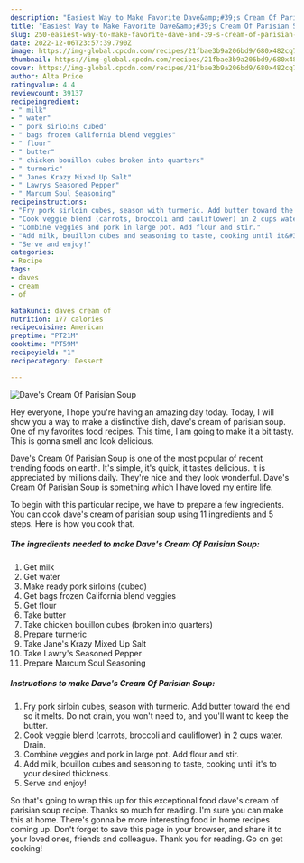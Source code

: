 ```yaml
---
description: "Easiest Way to Make Favorite Dave&amp;#39;s Cream Of Parisian Soup"
title: "Easiest Way to Make Favorite Dave&amp;#39;s Cream Of Parisian Soup"
slug: 250-easiest-way-to-make-favorite-dave-and-39-s-cream-of-parisian-soup
date: 2022-12-06T23:57:39.790Z
image: https://img-global.cpcdn.com/recipes/21fbae3b9a206bd9/680x482cq70/daves-cream-of-parisian-soup-recipe-main-photo.jpg
thumbnail: https://img-global.cpcdn.com/recipes/21fbae3b9a206bd9/680x482cq70/daves-cream-of-parisian-soup-recipe-main-photo.jpg
cover: https://img-global.cpcdn.com/recipes/21fbae3b9a206bd9/680x482cq70/daves-cream-of-parisian-soup-recipe-main-photo.jpg
author: Alta Price
ratingvalue: 4.4
reviewcount: 39137
recipeingredient:
- " milk"
- " water"
- " pork sirloins cubed"
- " bags frozen California blend veggies"
- " flour"
- " butter"
- " chicken bouillon cubes broken into quarters"
- " turmeric"
- " Janes Krazy Mixed Up Salt"
- " Lawrys Seasoned Pepper"
- " Marcum Soul Seasoning"
recipeinstructions:
- "Fry pork sirloin cubes, season with turmeric. Add butter toward the end so it melts. Do not drain, you won&#39;t need to, and you&#39;ll want to keep the butter."
- "Cook veggie blend (carrots, broccoli and cauliflower) in 2 cups water. Drain."
- "Combine veggies and pork in large pot. Add flour and stir."
- "Add milk, bouillon cubes and seasoning to taste, cooking until it&#39;s to your desired thickness."
- "Serve and enjoy!"
categories:
- Recipe
tags:
- daves
- cream
- of

katakunci: daves cream of 
nutrition: 177 calories
recipecuisine: American
preptime: "PT21M"
cooktime: "PT59M"
recipeyield: "1"
recipecategory: Dessert

---
```



![Dave&#39;s Cream Of Parisian Soup](https://img-global.cpcdn.com/recipes/21fbae3b9a206bd9/680x482cq70/daves-cream-of-parisian-soup-recipe-main-photo.jpg)

Hey everyone, I hope you're having an amazing day today. Today, I will show you a way to make a distinctive dish, dave&#39;s cream of parisian soup. One of my favorites food recipes. This time, I am going to make it a bit tasty. This is gonna smell and look delicious.

Dave&#39;s Cream Of Parisian Soup is one of the most popular of recent trending foods on earth. It's simple, it's quick, it tastes delicious. It is appreciated by millions daily. They're nice and they look wonderful. Dave&#39;s Cream Of Parisian Soup is something which I have loved my entire life.




To begin with this particular recipe, we have to prepare a few ingredients. You can cook dave&#39;s cream of parisian soup using 11 ingredients and 5 steps. Here is how you cook that.

<!--inarticleads1-->

##### The ingredients needed to make Dave&#39;s Cream Of Parisian Soup:

1. Get  milk
1. Get  water
1. Make ready  pork sirloins (cubed)
1. Get  bags frozen California blend veggies
1. Get  flour
1. Take  butter
1. Take  chicken bouillon cubes (broken into quarters)
1. Prepare  turmeric
1. Take  Jane&#39;s Krazy Mixed Up Salt
1. Take  Lawry&#39;s Seasoned Pepper
1. Prepare  Marcum Soul Seasoning




<!--inarticleads2-->

##### Instructions to make Dave&#39;s Cream Of Parisian Soup:

1. Fry pork sirloin cubes, season with turmeric. Add butter toward the end so it melts. Do not drain, you won&#39;t need to, and you&#39;ll want to keep the butter.
1. Cook veggie blend (carrots, broccoli and cauliflower) in 2 cups water. Drain.
1. Combine veggies and pork in large pot. Add flour and stir.
1. Add milk, bouillon cubes and seasoning to taste, cooking until it&#39;s to your desired thickness.
1. Serve and enjoy!




So that's going to wrap this up for this exceptional food dave&#39;s cream of parisian soup recipe. Thanks so much for reading. I'm sure you can make this at home. There's gonna be more interesting food in home recipes coming up. Don't forget to save this page in your browser, and share it to your loved ones, friends and colleague. Thank you for reading. Go on get cooking!
